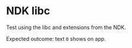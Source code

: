 # NDK libc

Test using the libc and extensions from the NDK.

Expected outcome: text `0` shows on app.
